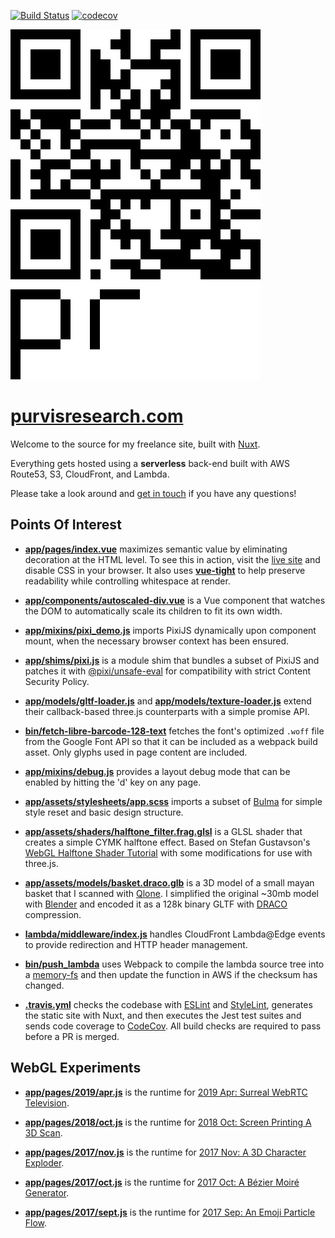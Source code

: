 [![Build Status](https://travis-ci.org/ianpurvis/purvisresearch.com.svg?branch=master)](https://travis-ci.org/ianpurvis/purvisresearch.com)
[![codecov](https://codecov.io/gh/ianpurvis/purvisresearch.com/branch/master/graph/badge.svg)](https://codecov.io/gh/ianpurvis/purvisresearch.com)

[![Purvis Research](app/assets/images/qr-logo-200x280.svg)](https://purvisresearch.com)

# [purvisresearch.com](https://purvisresearch.com)

Welcome to the source for my freelance site, built with [Nuxt](https://nuxtjs.org).

Everything gets hosted using a **serverless** back-end built with AWS Route53, S3, CloudFront, and Lambda.

Please take a look around and [get in touch](mailto:ian@purvisresearch.com) if you have any questions!

## Points Of Interest

- [**app/pages/index.vue**](https://github.com/ianpurvis/purvisresearch.com/blob/54f389298989a38d6539e45f3e25c6e3529ae844/app/pages/index.vue#L12-L21) maximizes semantic value by eliminating decoration at the HTML level. To see this in action, visit the [live site](https://purvisresearch.com) and disable CSS in your browser. It also uses [**vue-tight**](https://github.com/ianpurvis/vue-tight) to help preserve readability while controlling whitespace at render.

- [**app/components/autoscaled-div.vue**](app/components/autoscaled-div.vue) is a Vue component that watches the DOM to  automatically scale its children to fit its own width.

- [**app/mixins/pixi_demo.js**](https://github.com/ianpurvis/purvisresearch.com/blob/54f389298989a38d6539e45f3e25c6e3529ae844/app/mixins/pixi_demo.js#L42-L60) imports PixiJS dynamically upon component mount, when the necessary browser context has been ensured.

- [**app/shims/pixi.js**](app/shims/pixi.js) is a module shim that bundles a subset of PixiJS and patches it with [@pixi/unsafe-eval](https://github.com/pixijs/pixi.js/tree/dev/packages/unsafe-eval) for compatibility with strict Content Security Policy.

- [**app/models/gltf-loader.js**](app/models/gltf-loader.js) and	[**app/models/texture-loader.js**](app/models/texture-loader.js) extend their callback-based three.js counterparts with a simple promise API.

- [**bin/fetch-libre-barcode-128-text**](bin/fetch-libre-barcode-128-text) fetches the font's optimized `.woff` file from the Google Font API so that it can be included as a webpack build asset. Only glyphs used in page content are included.

- [**app/mixins/debug.js**](app/mixins/debug.js) provides a layout debug mode that can be enabled by hitting the 'd' key on any page.

- [**app/assets/stylesheets/app.scss**](app/assets/stylesheets/app.scss) imports a subset of [Bulma](https://bulma.io) for simple style reset and basic design structure.

- [**app/assets/shaders/halftone_filter.frag.glsl**](app/assets/shaders/halftone_filter.frag.glsl) is a GLSL shader that creates a simple CYMK halftone effect. Based on Stefan Gustavson's [WebGL Halftone Shader Tutorial](http://weber.itn.liu.se/~stegu/webglshadertutorial/shadertutorial.html) with some modifications for use with three.js.

- [**app/assets/models/basket.draco.glb**](app/assets/models/basket.draco.glb) is a 3D model of a small mayan basket that I scanned with [Qlone](https://www.qlone.pro). I simplified the original ~30mb model with [Blender](https://www.blender.org)  and encoded it as a 128k binary GLTF with [DRACO](https://github.com/google/draco) compression.

- [**lambda/middleware/index.js**](lambda/middleware/index.js) handles CloudFront Lambda@Edge events to provide redirection and HTTP header management.

- [**bin/push_lambda**](bin/push_lambda) uses Webpack to compile the lambda source tree into a [memory-fs](https://github.com/webpack/memory-fs) and then update the function in AWS if the checksum has changed.

- [**.travis.yml**](.travis.yml) checks the codebase with [ESLint](https://github.com/eslint/eslint) and [StyleLint](https://stylelint.io), generates the static site with Nuxt, and then executes the Jest test suites and sends code coverage to [CodeCov](https://codecov.io/gh/ianpurvis/purvisresearch.com). All build checks are required to pass before a PR is merged.


## WebGL Experiments

- [**app/pages/2019/apr.js**](app/pages/2019/apr.js) is the runtime for [2019 Apr: Surreal WebRTC Television](https://purvisresearch.com/2019/apr.html).

- [**app/pages/2018/oct.js**](app/pages/2018/oct.js) is the runtime for [2018 Oct: Screen Printing A 3D Scan](https://purvisresearch.com/2018/oct.html).

- [**app/pages/2017/nov.js**](app/pages/2017/nov.js) is the runtime for [2017 Nov: A 3D Character Exploder](https://purvisresearch.com/2017/nov.html).

- [**app/pages/2017/oct.js**](app/pages/2017/oct.js) is the runtime for [2017 Oct: A Bézier Moiré Generator](https://purvisresearch.com/2017/oct.html).

- [**app/pages/2017/sept.js**](app/pages/2017/sept.js) is the runtime for [2017 Sep: An Emoji Particle Flow](https://purvisresearch.com/2017/sept.html).
